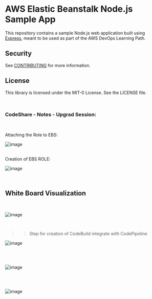# AWS Elastic Beanstalk Node.js Sample App

This repository contains a sample Node.js web application built using [Express](https://expressjs.com/), meant to be used as part of the AWS DevOps Learning Path.

## Security

See [CONTRIBUTING](CONTRIBUTING.md#security-issue-notifications) for more information.

## License

This library is licensed under the MIT-0 License. See the LICENSE file.

</br>

### CodeShare - Notes - Upgrad Session:

</br>

Attaching the Role to EBS:

![image](https://github.com/user-attachments/assets/8971f0f7-a5ef-4aa8-98ef-f39361cd5130)

</br>
Creation of EBS ROLE:

</br>

![image](https://github.com/user-attachments/assets/7da5d67d-1c87-4ef2-b61c-43fa4b12ff82)



</br>

## White Board Visualization

</br>

![image](https://github.com/user-attachments/assets/9c7aa63c-6438-4d58-9b33-6cd4406f12c7)


</br>

>> Step for creation of CodeBuild
>> integrate with CodePipeline




![image](https://github.com/user-attachments/assets/9959e26d-95df-444a-a3a0-86db9cfb28d4)

</br>
</br>

![image](https://github.com/user-attachments/assets/f177cbd0-0890-4019-8570-bc8e664fcab5)



</br>
</br>


![image](https://github.com/user-attachments/assets/5ed157d1-4939-45e9-98ad-d38521c6543c)



